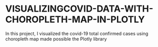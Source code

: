 # VISUALIZINGCOVID-DATA-WITH-CHOROPLETH-MAP-IN-PLOTLY
In this project, I visualized the covid-19 total confirmed cases using choropleth map made possible the Plotly library
